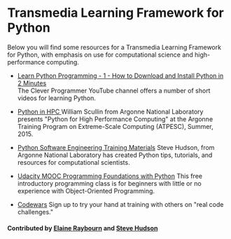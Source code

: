 # Transmedia Learning Framework for Python

Below you will find some resources for a Transmedia Learning Framework for Python, with emphasis on use for computational science and high-performance computing. 

- [Learn Python Programming - 1 - How to Download and Install Python in 2 Minutes](https://www.youtube.com/watch?v=wp15jyylSEQ)  
The Clever Programmer YouTube channel offers a number of short videos for learning Python.

- [Python in HPC ](https://www.youtube.com/watch?v=14rbhkrRxUs)
William Scullin from Argonne National Laboratory presents "Python for High Performance Computing" at the Argonne Training Program on Extreme-Scale Computing (ATPESC), Summer, 2015.

- [Python Software Engineering Training Materials](https://shuds13.github.io/python-tutorials)
Steve Hudson, from Argonne National Laboratory has created Python tips, tutorials, and resources for computational scientists. 

- [Udacity MOOC Programming Foundations with Python](https://www.udacity.com/course/programming-foundations-with-python--ud036)
This free introductory programming class is for beginners with little or no experience with Object-Oriented Programming.

- [Codewars](https://www.codewars.com/)
Sign up to try your hand at training with others on "real code challenges." 

#### Contributed by [Elaine Raybourn](https://github.com/elaineraybourn "Elaine Raybourn Github Profile") and [Steve Hudson](https://github.com/shuds13 "Steve Hudson Github Profile")

<!---
Publish: yes
Categories: skills, development
Topics: online learning, software engineering
Tags: bssw-article
Level: 2
Prerequisites: defaults
Aggregate: subresource
--->
